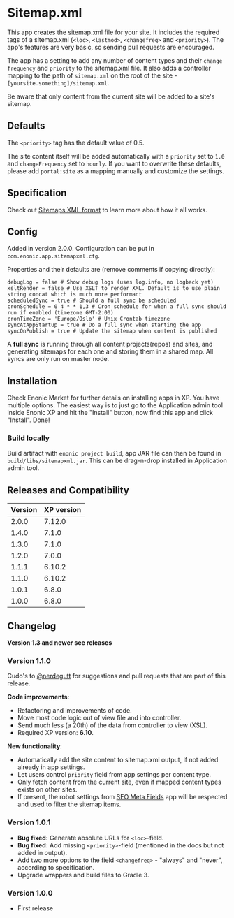 # Sitemap.xml

This app creates the sitemap.xml file for your site. It includes the required tags of a sitemap.xml (`<loc>`, `<lastmod>`, `<changefreq>` and `<priority>`). The app's features are very basic, so sending pull requests are encouraged.

The app has a setting to add any number of content types and their `change frequency` and `priority` to the sitemap.xml file. It also adds a controller mapping to the path of `sitemap.xml` on the root of the site - `[yoursite.something]/sitemap.xml`.

Be aware that only content from the current site will be added to a site's sitemap.

## Defaults

The `<priority>` tag has the default value of 0.5.

The site content itself will be added automatically with a `priority` set to `1.0` and `changeFrequency` set to `hourly`. If you want to overwrite these defaults, please add `portal:site` as a mapping manually and customize the settings.

## Specification

Check out [Sitemaps XML format](https://www.sitemaps.org/protocol.html) to learn more about how it all works.

## Config
Added in version 2.0.0.
Configuration can be put in `com.enonic.app.sitemapxml.cfg`.

Properties and their defaults are (remove comments if copying directly):
```
debugLog = false # Show debug logs (uses log.info, no logback yet)
xsltRender = false # Use XSLT to render XML. Default is to use plain string concat which is much more performant
scheduledSync = true # Should a full sync be scheduled 
cronSchedule = 0 4 * * 1,3 # Cron schedule for when a full sync should run if enabled (timezone GMT-2:00) 
cronTimeZone = 'Europe/Oslo' # Unix Crontab timezone
syncAtAppStartup = true # Do a full sync when starting the app
syncOnPublish = true # Update the sitemap when content is published
```
A **full sync** is running through all content projects(repos) and sites, and generating sitemaps for each one and storing them in a shared map.
All syncs are only run on master node.

## Installation

Check Enonic Market for further details on installing apps in XP. You have multiple options. The easiest way is to just go to the Application admin tool inside Enonic XP and hit the "Install" button, now find this app and click "Install". Done!

### Build locally
Build artifact with `enonic project build`, app JAR file can then be found in `build/libs/sitemapxml.jar`. This can be drag-n-drop installed in Application admin tool.

## Releases and Compatibility
| Version | XP version |
| ------------- | ------------- |
| 2.0.0 | 7.12.0 |
| 1.4.0 | 7.1.0 |
| 1.3.0 | 7.1.0 |
| 1.2.0 | 7.0.0 |
| 1.1.1 | 6.10.2 |
| 1.1.0 | 6.10.2 |
| 1.0.1 | 6.8.0 |
| 1.0.0 | 6.8.0 |

## Changelog

**Version 1.3 and newer see releases**

### Version 1.1.0

Cudo's to [@nerdegutt](https://github.com/nerdegutt) for suggestions and pull requests that are part of this release.

**Code improvements**:
* Refactoring and improvements of code.
* Move most code logic out of view file and into controller.
* Send much less (a 20th) of the data from controller to view (XSL).
* Required XP version: **6.10**.

**New functionality**:
* Automatically add the site content to sitemap.xml output, if not added already in app settings.
* Let users control `priority` field from app settings per content type.
* Only fetch content from the current site, even if mapped content types exists on other sites.
* If present, the robot settings from [SEO Meta Fields](https://market.enonic.com/vendors/enonic/com.enonic.app.metafields) app will be respected and used to filter the sitemap items.

### Version 1.0.1

* **Bug fixed:** Generate absolute URLs for `<loc>`-field.
* **Bug fixed:** Add missing `<priority>`-field (mentioned in the docs but not added in output).
* Add two more options to the field `<changefreq>` - "always" and "never", according to specification.
* Upgrade wrappers and build files to Gradle 3.

### Version 1.0.0

* First release
